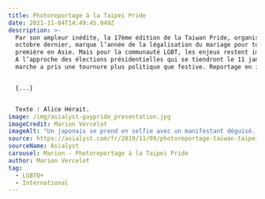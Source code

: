 ```yaml
---
title: Photoreportage à la Taipei Pride
date: 2021-11-04T14:49:45.049Z
description: >-
  Par son ampleur inédite, la 17ème édition de la Taiwan Pride, organisée le 26
  octobre dernier, marque l’année de la légalisation du mariage pour tous, une
  première en Asie. Mais pour la communauté LGBT, les enjeux restent importants.
  A l’approche des élections présidentielles qui se tiendront le 11 janvier, la
  marche a pris une tournure plus politique que festive. Reportage en image.


  {...}


  Texte : Alice Hérait.
image: /img/asialyst-gaypride_presentation.jpg
imageCredit: Marion Vercelot
imageAlt: "Un japonais se prend en selfie avec un manifestant déguisé. "
source: https://asialyst.com/fr/2019/11/09/photoreportage-taiwan-taipei-premiere-gay-pride-apres-mariage-pour-tous/
sourceName: Asialyst
carousel: Marion - Photoreportage à la Taipei Pride
author: Marion Vercelot
tag:
  - LGBTQ+
  - International
---
```

